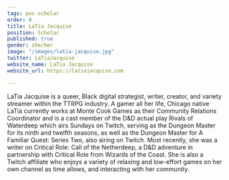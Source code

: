 ```yaml
---
tags: poc-scholar
order: 0
title: LaTia Jacquise
position: Scholar
published: true
gender: she/her
image: "/images/latia-jacquise.jpg"
twitter: LaTiaJacquise
website_name: LaTia Jacquise
website_url: https://latiajacquise.com

---
```

LaTia Jacquise is a queer, Black digital strategist, writer, creator, and variety streamer within the TTRPG industry. A gamer all her life, Chicago native LaTia currently works at Monte Cook Games as their Community Relations Coordinator and is a cast member of the D&D actual play Rivals of Waterdeep which airs Sundays on Twitch, serving as the Dungeon Master for its ninth and twelfth seasons, as well as the Dungeon Master for A Familiar Quest: Series Two, also airing on Twitch. Most recently, she was a writer on Critical Role: Call of the Netherdeep, a D&D adventure in partnership with Critical Role from Wizards of the Coast. She is also a Twitch affiliate who enjoys a variety of relaxing and low-effort games on her own channel as time allows, and interacting with her community.